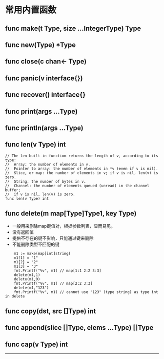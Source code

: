 # 常用内置函数

## func make(t Type, size ...IntegerType) Type

## func new(Type) *Type

## func close(c chan<- Type)

## func panic(v interface{})

## func recover() interface{}

## func print(args ...Type)

## func println(args ...Type)

## func len(v Type) int

```
// The len built-in function returns the length of v, according to its type:
//	Array: the number of elements in v.
//	Pointer to array: the number of elements in *v (even if v is nil).
//	Slice, or map: the number of elements in v; if v is nil, len(v) is zero.
//	String: the number of bytes in v.
//	Channel: the number of elements queued (unread) in the channel buffer;
//	if v is nil, len(v) is zero.
func len(v Type) int
```






## func delete(m map[Type]Type1, key Type)

* 一般用来删除map键值对，根据参数列表，显而易见。
* 没有返回值
* 提供不存在的键不影响，只能通过键来删除
* 不能删除类型不匹配的键

```
	m1 := make(map[int]string)
	m1[1] = "1"
	m1[2] = "2"
	m1[3] = "3"
	fmt.Printf("%v", m1) // map[1:1 2:2 3:3]
	delete(m1,1)
	delete(m1,9)
	fmt.Printf("%v", m1) // map[2:2 3:3]
	delete(m1,"123")
	fmt.Printf("%v", m1) // cannot use "123" (type string) as type int in delete
```




## func copy(dst, src []Type) int

## func append(slice []Type, elems ...Type) []Type

## func cap(v Type) int



---
